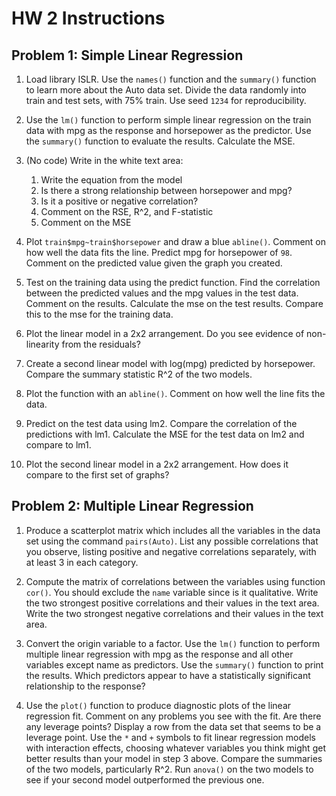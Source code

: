 # HW 2 Instructions

## Problem 1: Simple Linear Regression

1.	Load library ISLR. Use the `names()` function and the `summary()` function to learn more about the Auto data set. Divide the data randomly into train and test sets, with 75% train. Use seed `1234` for reproducibility.

2.	Use the `lm()` function to perform simple linear regression on the train data with mpg as the response and horsepower as the predictor. Use the `summary()` function to evaluate the results. Calculate the MSE.

3.	(No code) Write in the white text area: 
    1.	Write the equation from the model  
    2.	Is there a strong relationship between horsepower and mpg? 
    3.	Is it a positive or negative correlation? 
    4.	Comment on the RSE, R^2, and F-statistic 
    5.	Comment on the MSE

4.	Plot `train$mpg~train$horsepower` and draw a blue `abline()`. Comment on how well the data fits the line. Predict mpg for horsepower of `98`. Comment on the predicted value given the graph you created.

5.	Test on the training data using the predict function. Find the correlation between the predicted values and the mpg values in the test data. Comment on the results. Calculate the mse on the test results. Compare this to the mse for the training data. 

6.	Plot the linear model in a 2x2 arrangement. Do you see evidence of non-linearity from the residuals?

7.	Create a second linear model with log(mpg) predicted by horsepower. Compare the summary statistic R^2 of the two models. 

8.	Plot the function with an `abline()`. Comment on how well the line fits the data.

9.	Predict on the test data using lm2. Compare the correlation of the predictions with lm1. Calculate the MSE for the test data on lm2 and compare to lm1.

10.	Plot the second linear model in a 2x2 arrangement. How does it compare to the first set of graphs?

## Problem 2: Multiple Linear Regression

1.	Produce a scatterplot matrix which includes all the variables in the data set using the command `pairs(Auto)`. List any possible correlations that you observe, listing positive and negative correlations separately, with at least 3 in each category.

2.	Compute the matrix of correlations between the variables using function `cor()`. You should exclude the `name` variable since is it qualitative. Write the two strongest positive correlations and their values in the text area. Write the two strongest negative correlations and their values in the text area.

3.	Convert the origin variable to a factor. Use the `lm()` function to perform multiple linear regression with mpg as the response and all other variables except name as predictors. Use the `summary()` function to print the results. Which predictors appear to have a statistically significant relationship to the response?

4.	Use the `plot()` function to produce diagnostic plots of the linear regression fit. Comment on any problems you see with the fit. Are there any leverage points? Display a row from the data set that seems to be a leverage point. 
Use the `*` and `+` symbols to fit linear regression models with interaction effects, choosing whatever variables you think might get better results than your model in step 3 above. Compare the summaries of the two models, particularly R^2. Run `anova()` on the two models to see if your second model outperformed the previous one.
